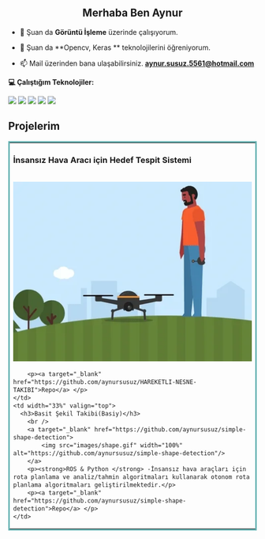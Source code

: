 <h2 align="center">Merhaba Ben Aynur  </h2>

- 🔭 Şuan da **Görüntü İşleme** üzerinde çalışıyorum.

- 🌱 Şuan da **Opencv, Keras ** teknolojilerini öğreniyorum.

- 📫 Mail üzerinden bana ulaşabilirsiniz. **aynur.susuz.5561@hotmail.com**<br>


**💻 Çalıştığım Teknolojiler:**

<code><a href="" target="_blank"><img height="40" src="https://www.vectorlogo.zone/logos/python/python-official.svg"></a></code>
<code><a href="" target="_blank"><img height="50" src="https://www.vectorlogo.zone/logos/raspberrypi/raspberrypi-ar21.svg"></a></code>
<code><a href="" target="_blank"><img height="50" src="https://www.vectorlogo.zone/logos/linux/linux-ar21.svg"></a></code>
<code><a href="" target="_blank"><img height="50" src="https://www.vectorlogo.zone/logos/opencv/opencv-ar21.svg"></a></code>
<code><a href="" target="_blank"><img height="50" src="https://www.vectorlogo.zone/logos/tensorflow/tensorflow-ar21.svg"></a></code>

## Projelerim
<table bordercolor="#66b2b2">
  <tr>
    <td width="33%" valign="top">
      <h3>İnsansız Hava Aracı için Hedef Tespit Sistemi</h3>
        <br />
        <a target="_blank" href="https://github.com/aynursusuz/HAREKETLI-NESNE-TAKIBI">
            <img src="images/uav.webp" width="100%" alt="https://github.com/aynursusuz/HAREKETLI-NESNE-TAKIBI"/>
        </a>
        
        <p><a target="_blank" href="https://github.com/aynursusuz/HAREKETLI-NESNE-TAKIBI">Repo</a> </p>
    </td>
    <td width="33%" valign="top">
      <h3>Basit Şekil Takibi(Basiy)</h3>
        <br />
        <a target="_blank" href="https://github.com/aynursusuz/simple-shape-detection">
            <img src="images/shape.gif" width="100%" alt="https://github.com/aynursusuz/simple-shape-detection"/>
        </a>
        <p><strong>ROS & Python </strong> -İnsansız hava araçları için rota planlama ve analiz/tahmin algoritmaları kullanarak otonom rota planlama algoritmaları geliştirilmektedir.</p>  
        <p><a target="_blank" href="https://github.com/aynursusuz/simple-shape-detection">Repo</a> </p>
    </td>
  </tr>
</table>
